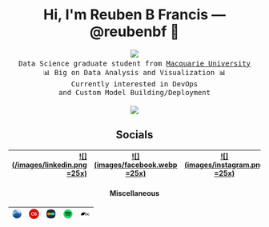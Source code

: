 <p align="center">
  <h1 align="center">Hi, I'm Reuben B Francis — @reubenbf 👋</h1></p>
 
 <p align="center">
  <img src="https://www.smogon.com/forums/attachments/unnamed-7-gif.84454/" width="50px">
  <samp>
  <br>Data Science graduate student from <a href="https://www.mq.edu.au/">Macquarie University</a>
  <br>📊 Big on Data Analysis and Visualization 📊
   <br>Currently interested in DevOps
   <br>and Custom Model Building/Deployment
   <br><br>
   <img src="https://i.imgur.com/SrExpSG.gif" width="240px" align="center">
    <br>
  </samp>
  </p>
</p>
<p align="center">
  <h2 align="center">Socials</h2>
</p>

 [![](/images/linkedin.png =25x)](https://www.linkedin.com/in/reubenbf/)|[![](images/facebook.webp =25x)](https://www.facebook.com/reuben.francis)|[![](images/instagram.png =25x)](https://www.instagram.com/reuben.francis/)|  [![](https://img.shields.io/badge/PORTFOLIO-lightgrey.svg)](http://reubenbf.github.io/Reuben_Portfolio/)
-:|:-:|:-:|:-

<p align="center">
  <h4 align="center">Miscellaneous</h4>
</p>

<a href=https://rateyourmusic.com/~reubenfrancis><img src="https://raw.githubusercontent.com/reubenbf/reubenbf/master/images/rym.png" width=20px></a>|<a href=https://www.last.fm/user/reuben_francis><img src="https://raw.githubusercontent.com/reubenbf/reubenbf/master/images/lastfm.png" width=20px></a>|<a href=https://letterboxd.com/reuben_francis/><img src="https://raw.githubusercontent.com/reubenbf/reubenbf/master/images/letterboxd.png" width=20px></a>|<a href=https://open.spotify.com/user/12186141937><img src="https://raw.githubusercontent.com/reubenbf/reubenbf/master/images/spotify.png" width=20px></a>|<a href=https://bandcamp.com/reubenbf><img src="https://raw.githubusercontent.com/reubenbf/reubenbf/master/images/bandcamp.png" width=20px></a>
-:|:-:|:-:|:-:|:-
